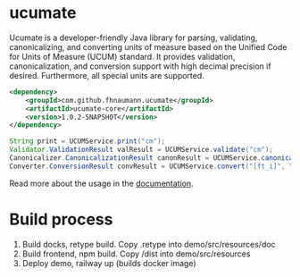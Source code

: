 # ucumate

Ucumate is a developer-friendly Java library for parsing, validating, canonicalizing, 
and converting units of measure based on the Unified Code for Units of Measure (UCUM) standard.
It provides validation, canonicalization, and conversion support with high decimal precision if desired. 
Furthermore, all special units are supported.

```xml
<dependency>
    <groupId>com.github.fhnaumann.ucumate</groupId>
    <artifactId>ucumate-core</artifactId>
    <version>1.0.2-SNAPSHOT</version>
</dependency>
```

```java
String print = UCUMService.print("cm");
Validator.ValidationResult valResult = UCUMService.validate("cm");
Canonicalizer.CanonicalizationResult canonResult = UCUMService.canonicalize("[in_i]");
Converter.ConversionResult convResult = UCUMService.convert("[ft_i]", "[in_i]");
```

Read more about the usage in the [documentation](https://virtuous-respect-production.up.railway.app/doc/index.html).

# Build process

1. Build docks, retype build. Copy .retype into demo/src/resources/doc
2. Build frontend, npm build. Copy /dist into demo/src/resources
3. Deploy demo, railway up (builds docker image)